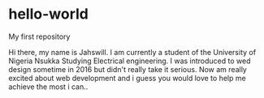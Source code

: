 # hello-world
My first repository

Hi there, my name is Jahswill. I am currently a student of the University of Nigeria Nsukka
Studying Electrical engineering. I was introduced to wed design sometime in 2016 but didn't really take  it serious.
Now am really excited about web development and i guess you would love to help me achieve the most i can..
